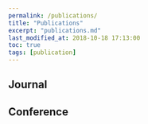 ```yaml
---
permalink: /publications/
title: "Publications"
excerpt: "publications.md"
last_modified_at: 2018-10-18 17:13:00
toc: true
tags: [publication]
---
```


## Journal

## Conference
